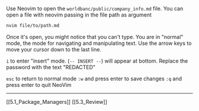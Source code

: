 Use Neovim to open the ```worldbanc/public/company_info.md``` file.
You can open a file with neovim passing in the file path as argument

``` bash
nvim file/to/path.md
```

Once it's open, you might notice that you can't type.
You are in "normal" mode, the mode for navigating and manipulating text.
Use the arrow keys to move your cursor down to the last line.

```i``` to enter "insert" mode. (```-- INSERT --```) will appear at bottom.
Replace the password with the text "REDACTED"

```esc``` to return to normal mode
```:w``` and press enter to save changes
```:q``` and press enter to quit NeoVim

---
[[5.1_Package_Managers]]
[[5.3_Review]]